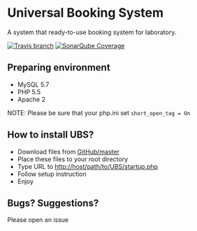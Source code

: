 # Universal Booking System

A system that ready-to-use booking system for laboratory.

[![Travis branch](https://img.shields.io/travis/rust-lang/rust/master.svg)](https://github.com/rayriffy/universal_booking_system)
[![SonarQube Coverage](https://img.shields.io/sonar/http/sonar.qatools.ru/ru.yandex.qatools.allure:allure-core/coverage.svg)](https://github.com/rayriffy/universal_booking_system)

## Preparing environment
- MySQL 5.7
- PHP 5.5
- Apache 2

NOTE: Please be sure that your php.ini set `short_open_tag = On`



## How to install UBS?
- Download files from [GitHub/master](http://github.com/rayriffy/universal_booking_system)
- Place these files to your root directory
- Type URL to [http://host/path/to/UBS/startup.php]()
- Follow setup instruction
- Enjoy



## Bugs? Suggestions?
Please open an issue
